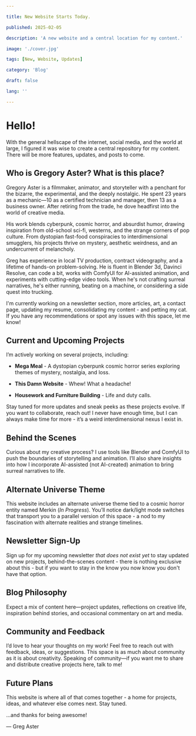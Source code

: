 ```yaml
---

title: New Website Starts Today.

published: 2025-02-05

description: 'A new website and a central location for my content.'

image: './cover.jpg'

tags: [New, Website, Updates]

category: 'Blog'

draft: false

lang: ''

---
```


# Hello!

With the general hellscape of the internet, social media, and the world at large, I figured it was wise to create a central repository for my content. There will be more features, updates, and posts to come.

## Who is Gregory Aster? What is this place?

Gregory Aster is a filmmaker, animator, and storyteller with a penchant for the bizarre, the experimental, and the deeply nostalgic. He spent 23 years as a mechanic—10 as a certified technician and manager, then 13 as a business owner. After retiring from the trade, he dove headfirst into the world of creative media.

His work blends cyberpunk, cosmic horror, and absurdist humor, drawing inspiration from old-school sci-fi, westerns, and the strange corners of pop culture. From dystopian fast-food conspiracies to interdimensional smugglers, his projects thrive on mystery, aesthetic weirdness, and an undercurrent of melancholy.

Greg has experience in local TV production, contract videography, and a lifetime of hands-on problem-solving. He is fluent in Blender 3d, Davinci Resolve, can code a bit, works with ComfyUI for AI-assisted animation, and experiments with cutting-edge video tools. When he's not crafting surreal narratives, he's either running, beating on a machine, or considering a side quest into trucking.

I'm currently working on a newsletter section, more articles, art, a contact page, updating my resume, consolidating my content - and petting my cat. If you have any recommendations or spot any issues with this space, let me know!

## Current and Upcoming Projects

I’m actively working on several projects, including:

- **Mega Meal** - A dystopian cyberpunk cosmic horror series exploring themes of mystery, nostalgia, and loss.

- **This Damn Website** - Whew! What a headache!

- **Housework and Furniture Building** - Life and duty calls.

Stay tuned for more updates and sneak peeks as these projects evolve. If you want to collaborate, reach out! I never have enough time, but I can always make time for more - it’s a weird interdimensional nexus I exist in.

## Behind the Scenes

Curious about my creative process? I use tools like Blender and ComfyUI to push the boundaries of storytelling and animation. I’ll also share insights into how I incorporate AI-assisted (not AI-created) animation to bring surreal narratives to life.

## Alternate Universe Theme

This website includes an alternate universe theme tied to a cosmic horror entity named Merkin (*In Progress*). You’ll notice dark/light mode switches that transport you to a parallel version of this space - a nod to my fascination with alternate realities and strange timelines.

## Newsletter Sign-Up

Sign up for my upcoming newsletter *that does not exist yet* to stay updated on new projects, behind-the-scenes content - there is nothing exclusive about this - but if you want to stay in the know you now know you don't have that option.

## Blog Philosophy

Expect a mix of content here—project updates, reflections on creative life, inspiration behind stories, and occasional commentary on art and media.

## Community and Feedback

I’d love to hear your thoughts on my work! Feel free to reach out with feedback, ideas, or suggestions. This space is as much about community as it is about creativity. Speaking of community—if you want me to share and distribute creative projects here, talk to me!

## Future Plans

This website is where all of that comes together - a home for projects, ideas, and whatever else comes next. Stay tuned.

...and thanks for being awesome!

— Greg Aster

